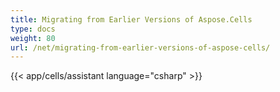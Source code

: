 ```yaml
---
title: Migrating from Earlier Versions of Aspose.Cells
type: docs
weight: 80
url: /net/migrating-from-earlier-versions-of-aspose-cells/
---
```



{{< app/cells/assistant language="csharp" >}}